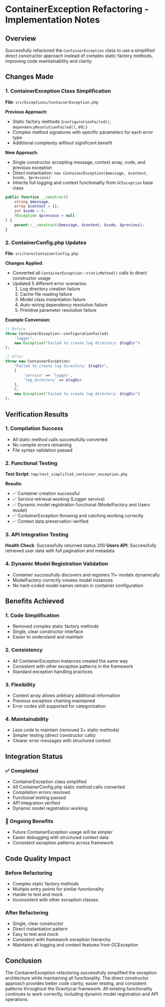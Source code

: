 # ContainerException Refactoring - Implementation Notes

## Overview
Successfully refactored the `ContainerException` class to use a simplified direct constructor approach instead of complex static factory methods, improving code maintainability and clarity.

## Changes Made

### 1. ContainerException Class Simplification

**File**: `src/Exceptions/ContainerException.php`

**Previous Approach**:
- Static factory methods (`configurationFailed()`, `dependencyResolutionFailed()`, etc.)
- Complex method signatures with specific parameters for each error type
- Additional complexity without significant benefit

**New Approach**:
- Single constructor accepting message, context array, code, and previous exception
- Direct instantiation: `new ContainerException($message, $context, $code, $previous)`
- Inherits full logging and context functionality from `GCException` base class

```php
public function __construct(
    string $message,
    array $context = [],
    int $code = 0,
    ?Exception $previous = null
) {
    parent::__construct($message, $context, $code, $previous);
}
```

### 2. ContainerConfig.php Updates

**File**: `src/Core/ContainerConfig.php`

**Changes Applied**:
- Converted all `ContainerException::staticMethod()` calls to direct constructor usage
- Updated 5 different error scenarios:
  1. Log directory creation failure
  2. Cache file reading failure
  3. Model class instantiation failure
  4. Auto-wiring dependency resolution failure
  5. Primitive parameter resolution failure

**Example Conversion**:
```php
// Before
throw ContainerException::configurationFailed(
    'logger', 
    new Exception("Failed to create log directory: $logDir")
);

// After
throw new ContainerException(
    "Failed to create log directory: $logDir",
    [
        'service' => 'logger',
        'log_directory' => $logDir
    ],
    0,
    new Exception("Failed to create log directory: $logDir")
);
```

## Verification Results

### 1. Compilation Success
- All static method calls successfully converted
- No compile errors remaining
- File syntax validation passed

### 2. Functional Testing
**Test Script**: `tmp/test_simplified_container_exception.php`

**Results**:
- ✅ Container creation successful
- ✅ Service retrieval working (Logger service)
- ✅ Dynamic model registration functional (ModelFactory and Users model)
- ✅ ContainerException throwing and catching working correctly
- ✅ Context data preservation verified

### 3. API Integration Testing
**Health Check**: Successfully returned status 200
**Users API**: Successfully retrieved user data with full pagination and metadata

### 4. Dynamic Model Registration Validation
- Container successfully discovers and registers 11+ models dynamically
- ModelFactory correctly creates model instances
- No hard-coded model names remain in container configuration

## Benefits Achieved

### 1. Code Simplification
- Removed complex static factory methods
- Single, clear constructor interface
- Easier to understand and maintain

### 2. Consistency
- All ContainerException instances created the same way
- Consistent with other exception patterns in the framework
- Standard exception handling practices

### 3. Flexibility
- Context array allows arbitrary additional information
- Previous exception chaining maintained
- Error codes still supported for categorization

### 4. Maintainability
- Less code to maintain (removed 3+ static methods)
- Simpler testing (direct constructor calls)
- Clearer error messages with structured context

## Integration Status

### ✅ Completed
- ContainerException class simplified
- All ContainerConfig.php static method calls converted
- Compilation errors resolved
- Functional testing passed
- API integration verified
- Dynamic model registration working

### 🔄 Ongoing Benefits
- Future ContainerException usage will be simpler
- Easier debugging with structured context data
- Consistent exception patterns across framework

## Code Quality Impact

### Before Refactoring
- Complex static factory methods
- Multiple entry points for similar functionality
- Harder to test and mock
- Inconsistent with other exception classes

### After Refactoring
- Single, clear constructor
- Direct instantiation pattern
- Easy to test and mock
- Consistent with framework exception hierarchy
- Maintains all logging and context features from GCException

## Conclusion

The ContainerException refactoring successfully simplified the exception architecture while maintaining all functionality. The direct constructor approach provides better code clarity, easier testing, and consistent patterns throughout the Gravitycar framework. All existing functionality continues to work correctly, including dynamic model registration and API operations.
